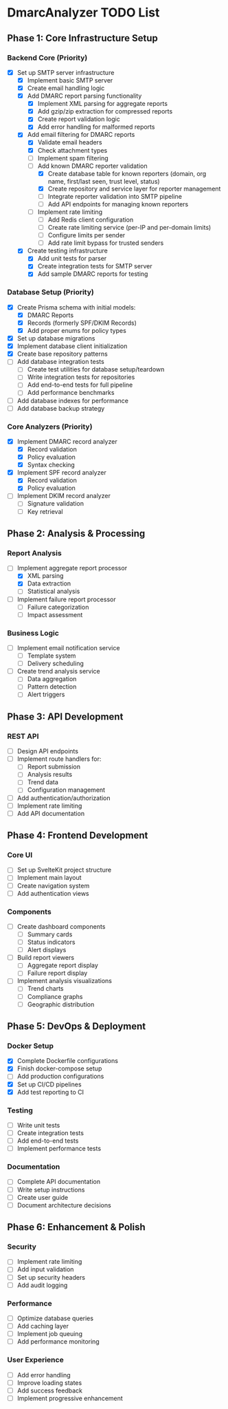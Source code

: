 # DmarcAnalyzer TODO List

## Phase 1: Core Infrastructure Setup

### Backend Core (Priority)
- [x] Set up SMTP server infrastructure
  - [x] Implement basic SMTP server
  - [x] Create email handling logic
  - [x] Add DMARC report parsing functionality
    - [x] Implement XML parsing for aggregate reports
    - [x] Add gzip/zip extraction for compressed reports
    - [x] Create report validation logic
    - [x] Add error handling for malformed reports
  - [x] Add email filtering for DMARC reports
    - [x] Validate email headers
    - [x] Check attachment types
    - [ ] Implement spam filtering
    - [ ] Add known DMARC reporter validation
      - [x] Create database table for known reporters (domain, org name, first/last seen, trust level, status)
      - [x] Create repository and service layer for reporter management
      - [ ] Integrate reporter validation into SMTP pipeline
      - [ ] Add API endpoints for managing known reporters
    - [ ] Implement rate limiting
      - [ ] Add Redis client configuration
      - [ ] Create rate limiting service (per-IP and per-domain limits)
      - [ ] Configure limits per sender
      - [ ] Add rate limit bypass for trusted senders
  - [x] Create testing infrastructure
    - [x] Add unit tests for parser
    - [x] Create integration tests for SMTP server
    - [x] Add sample DMARC reports for testing

### Database Setup (Priority)
- [x] Create Prisma schema with initial models:
  - [x] DMARC Reports
  - [x] Records (formerly SPF/DKIM Records)
  - [x] Add proper enums for policy types
- [x] Set up database migrations
- [x] Implement database client initialization
- [x] Create base repository patterns
- [ ] Add database integration tests
  - [ ] Create test utilities for database setup/teardown
  - [ ] Write integration tests for repositories
  - [ ] Add end-to-end tests for full pipeline
  - [ ] Add performance benchmarks
- [ ] Add database indexes for performance
- [ ] Add database backup strategy

### Core Analyzers (Priority)
- [x] Implement DMARC record analyzer
  - [x] Record validation
  - [x] Policy evaluation
  - [x] Syntax checking
- [x] Implement SPF record analyzer
  - [x] Record validation
  - [x] Policy evaluation
- [ ] Implement DKIM record analyzer
  - [ ] Signature validation
  - [ ] Key retrieval

## Phase 2: Analysis & Processing

### Report Analysis
- [ ] Implement aggregate report processor
  - [x] XML parsing
  - [x] Data extraction
  - [ ] Statistical analysis
- [ ] Implement failure report processor
  - [ ] Failure categorization
  - [ ] Impact assessment

### Business Logic
- [ ] Implement email notification service
  - [ ] Template system
  - [ ] Delivery scheduling
- [ ] Create trend analysis service
  - [ ] Data aggregation
  - [ ] Pattern detection
  - [ ] Alert triggers

## Phase 3: API Development

### REST API
- [ ] Design API endpoints
- [ ] Implement route handlers for:
  - [ ] Report submission
  - [ ] Analysis results
  - [ ] Trend data
  - [ ] Configuration management
- [ ] Add authentication/authorization
- [ ] Implement rate limiting
- [ ] Add API documentation

## Phase 4: Frontend Development

### Core UI
- [ ] Set up SvelteKit project structure
- [ ] Implement main layout
- [ ] Create navigation system
- [ ] Add authentication views

### Components
- [ ] Create dashboard components
  - [ ] Summary cards
  - [ ] Status indicators
  - [ ] Alert displays
- [ ] Build report viewers
  - [ ] Aggregate report display
  - [ ] Failure report display
- [ ] Implement analysis visualizations
  - [ ] Trend charts
  - [ ] Compliance graphs
  - [ ] Geographic distribution

## Phase 5: DevOps & Deployment

### Docker Setup
- [x] Complete Dockerfile configurations
- [x] Finish docker-compose setup
- [ ] Add production configurations
- [x] Set up CI/CD pipelines
- [x] Add test reporting to CI

### Testing
- [ ] Write unit tests
- [ ] Create integration tests
- [ ] Add end-to-end tests
- [ ] Implement performance tests

### Documentation
- [ ] Complete API documentation
- [ ] Write setup instructions
- [ ] Create user guide
- [ ] Document architecture decisions

## Phase 6: Enhancement & Polish

### Security
- [ ] Implement rate limiting
- [ ] Add input validation
- [ ] Set up security headers
- [ ] Add audit logging

### Performance
- [ ] Optimize database queries
- [ ] Add caching layer
- [ ] Implement job queuing
- [ ] Add performance monitoring

### User Experience
- [ ] Add error handling
- [ ] Improve loading states
- [ ] Add success feedback
- [ ] Implement progressive enhancement
